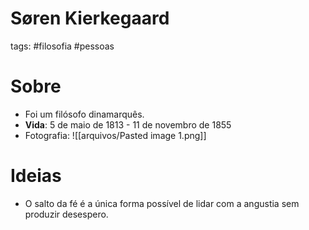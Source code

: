 # Søren Kierkegaard
tags: #filosofia #pessoas 

# Sobre
- Foi um filósofo dinamarquês.
- **Vida**: 5 de maio de 1813 - 11 de novembro de 1855
- Fotografia: ![[arquivos/Pasted image 1.png]]

# Ideias
- O salto da fé é a única forma possível de lidar com a angustia sem produzir desespero.